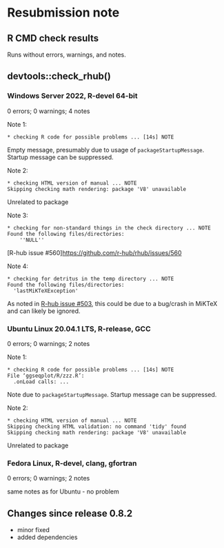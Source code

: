 # Resubmission note

## R CMD check results

Runs without errors, warnings, and notes.

## devtools::check_rhub()

### Windows Server 2022, R-devel 64-bit

0 errors; 0 warnings; 4 notes  

Note 1: 
```
* checking R code for possible problems ... [14s] NOTE

```

Empty message, presumably due to usage of `packageStartupMessage`. Startup message can be suppressed.


Note 2:
```
* checking HTML version of manual ... NOTE
Skipping checking math rendering: package 'V8' unavailable
```
Unrelated to package


Note 3:
```
* checking for non-standard things in the check directory ... NOTE
Found the following files/directories:
    ''NULL''
```
[R-hub issue #560]https://github.com/r-hub/rhub/issues/560


Note 4: 
```
* checking for detritus in the temp directory ... NOTE
Found the following files/directories:
  'lastMiKTeXException'
```
As noted in [R-hub issue #503](https://github.com/r-hub/rhub/issues/503), this could be due to a bug/crash in MiKTeX and can likely be ignored.




### Ubuntu Linux 20.04.1 LTS, R-release, GCC

0 errors; 0 warnings; 2 notes

Note 1: 
```
* checking R code for possible problems ... [14s] NOTE
File ‘ggseqplot/R/zzz.R’:
  .onLoad calls: ...
```

Note due to `packageStartupMessage`. Startup message can be suppressed.


Note 2:
```
* checking HTML version of manual ... NOTE
Skipping checking HTML validation: no command 'tidy' found
Skipping checking math rendering: package 'V8' unavailable
```
Unrelated to package


### Fedora Linux, R-devel, clang, gfortran

0 errors; 0 warnings; 2 notes

same notes as for Ubuntu - no problem


## Changes since release 0.8.2

- minor fixed
- added dependencies

